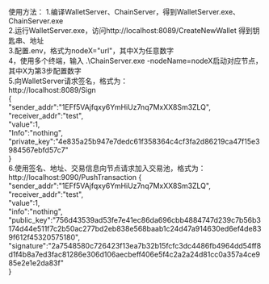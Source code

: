 使用方法： 
1.编译WalletServer、ChainServer，得到WalletServer.exe、ChainServer.exe  
2.运行WalletServer.exe，访问http://localhost:8089/CreateNewWallet 得到钥匙串、地址  
3.配置.env，格式为nodeX="url"，其中X为任意数字  
4，使用多个终端，输入 .\ChainServer.exe -nodeName=nodeX启动对应节点，其中X为第3步配置数字  
5.向WalletServer请求签名，格式为：  
http://localhost:8089/Sign  
{  
"sender_addr":"1EFf5VAjfqxy6YmHiUz7nq7MxXX8Sm3ZLQ",  
"receiver_addr":"test",  
"value":1,  
"Info":"nothing",  
"private_key":"4e835a25b947e7dedc61f358364c4cf3fa2d86219ca47f15e3984567ebfd57c7"  
}  
6.使用签名、地址、交易信息向节点请求加入交易池，格式为： http://localhost:9090/PushTransaction {  
"sender_addr":"1EFf5VAjfqxy6YmHiUz7nq7MxXX8Sm3ZLQ",  
"receiver_addr":"test",  
"value":1,  
"info":"nothing",  
"public_key":"756d43539ad53fe7e41ec86da696cbb4884747d239c7b56b3174d44e511f7c2b50ac277bd2eb838e568baab1c24d47a914630ed6ef4de839f612f45320575180",  
"signature":"2a7548580c726423f13ea7b32b15fcfc3dc4486fb4964dd54ff8d1f4b8a7ed3fac81286e306d106aecbeff406e5f4c2a2a24d81cc0a357a4ce985e2e1e2da83f"  
}